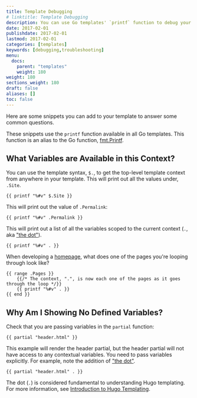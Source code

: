 ```yaml
---
title: Template Debugging
# linktitle: Template Debugging
description: You can use Go templates' `printf` function to debug your Hugo  templates. These snippets provide a quick and easy visualization of the variables available to you in different contexts.
date: 2017-02-01
publishdate: 2017-02-01
lastmod: 2017-02-01
categories: [templates]
keywords: [debugging,troubleshooting]
menu:
  docs:
    parent: "templates"
    weight: 180
weight: 180
sections_weight: 180
draft: false
aliases: []
toc: false
---
```


Here are some snippets you can add to your template to answer some common questions.

These snippets use the `printf` function available in all Go templates.  This function is an alias to the Go function, [fmt.Printf](https://golang.org/pkg/fmt/).

## What Variables are Available in this Context?

You can use the template syntax, `$.`, to get the top-level template context from anywhere in your template. This will print out all the values under, `.Site`.

```
{{ printf "%#v" $.Site }}
```

This will print out the value of `.Permalink`:


```
{{ printf "%#v" .Permalink }}
```


This will print out a list of all the variables scoped to the current context
(`.`, aka ["the dot"][tempintro]).


```
{{ printf "%#v" . }}
```


When developing a [homepage][], what does one of the pages you're looping through look like?

```
{{ range .Pages }}
    {{/* The context, ".", is now each one of the pages as it goes through the loop */}}
    {{ printf "%#v" . }}
{{ end }}
```

## Why Am I Showing No Defined Variables?

Check that you are passing variables in the `partial` function:

```
{{ partial "header.html" }}
```

This example will render the header partial, but the header partial will not have access to any contextual variables. You need to pass variables explicitly. For example, note the addition of ["the dot"][tempintro].

```
{{ partial "header.html" . }}
```

The dot (`.`) is considered fundamental to understanding Hugo templating. For more information, see [Introduction to Hugo Templating][tempintro].

[homepage]: /templates/homepage/
[tempintro]: /templates/introduction/
